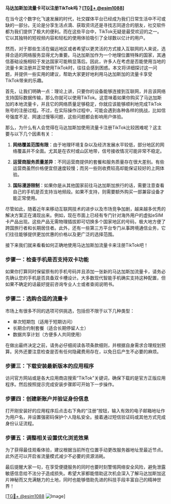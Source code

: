 **马达加斯加流量卡可以注册TikTok吗？[[TG💪+ @esim1088](https://t.me/s/esim1088)]**

在当今这个数字化飞速发展的时代，社交媒体平台已经成为我们日常生活中不可或缺的一部分。无论是分享生活点滴、获取资讯还是寻找志同道合的朋友，社交软件都为我们提供了极大的便利。而在这些平台中，TikTok无疑是最受欢迎的之一。它以其独特的短视频内容和轻松的使用体验吸引了全球数以亿计的用户。

然而，对于那些生活在偏远地区或者希望以更灵活的方式接入互联网的人来说，选择合适的网络服务显得尤为重要。马达加斯加作为一个地理位置特殊的国家，其通信基础设施相较于发达国家可能稍显落后。因此，许多人在考虑是否能使用当地的流量卡来注册并正常使用TikTok时，往往会感到困惑。本文将详细探讨这一问题，并提供一些实用的建议，帮助大家更好地利用马达加斯加的流量卡享受TikTok带来的乐趣。

首先，让我们明确一点：理论上讲，只要你的设备能够连接到互联网，并且该网络支持国际数据传输，那么你就可以使用TikTok。这意味着如果你购买了马达加斯加的本地流量卡，并且它的网络质量足够稳定，你就应该能够顺利地完成TikTok账号的注册过程。不过，在实际操作过程中，可能会遇到各种各样的挑战，比如信号强度不足、网速过慢等问题，这些问题都会影响用户体验。

那么，为什么有人会觉得在马达加斯加使用流量卡注册TikTok比较困难呢？这主要与以下几个因素有关：

1. **网络覆盖范围有限**：由于地理环境复杂以及经济发展水平较低，部分地区的网络覆盖并不全面。尤其是在农村或山区地带，信号接收情况可能非常不稳定。
   
2. **运营商服务质量差异**：不同运营商提供的套餐和服务质量存在很大差别。有些运营商虽然价格便宜但速度较慢；而另一些则收费较高却能保证较好的上网体验。
   
3. **国际漫游限制**：如果你是从其他国家前往马达加斯加旅行的话，需要注意查看自己的手机是否支持当地频段。如果不支持，则需要额外购买一部兼容设备才能正常使用。

尽管如此，随着近年来移动互联网技术的进步以及市场竞争加剧，越来越多优秀的解决方案正在涌现出来。例如，现在市面上已经有专门针对海外用户的虚拟eSIM卡产品出现。这些产品无需物理插拔即可切换多个国家地区的号码，极大地方便了跨国旅行者和长期居住者。此外，还有一些第三方平台专门从事跨境通信业务，它们往往能够提供更加优惠的价格以及更广泛的选择范围。

接下来我们就来看看如何正确地使用马达加斯加流量卡来注册TikTok吧！

### 步骤一：检查手机是否支持双卡功能
如果你打算同时保留原有的手机号码并且添加一张新的马达加斯加流量卡，请务必先确认您的手机是否具备双卡槽设计。大多数现代智能手机确实支持这种配置，但如果不确定的话最好提前咨询专业人士或者查阅说明书。

### 步骤二：选购合适的流量卡
市场上有很多不同的选项可供挑选，包括但不限于以下几种类型：
   - 单次短期包（适用于短期访问）
   - 长期合约制套餐（适合长期停留人士）
   - 数据共享计划（方便多人共同使用）

在做出最终决定之前，请务必仔细阅读各项条款细则，并根据自身需求合理规划预算。另外还要注意检查是否有任何隐藏费用存在，以免日后产生不必要的麻烦。

### 步骤三：下载安装最新版本的应用程序
访问官方网站或是各大应用商店搜索“TikTok”关键词，确保下载的是官方正版应用程序。然后按照提示完成安装步骤即可开始下一步操作。

### 步骤四：创建新账户并验证身份信息
打开刚安装好的应用程序后点击右下角的“注册”按钮，输入有效的电子邮箱地址作为用户名，并设置强密码保护个人隐私安全。接着通过短信验证码或其他方式完成身份认证流程。

### 步骤五：调整相关设置优化浏览效果
为了获得最佳观看体验，建议根据当前所在位置手动更改服务器地址至最近节点。此外还可以开启省流量模式减少不必要的资源消耗。

最后提醒大家一句，在享受便捷服务的同时也要时刻警惕网络安全风险，避免泄露敏感信息给不法分子造成损失。希望大家都能借助这次机会深入了解马达加斯加这片神秘而又充满魅力的土地，同时也能够借助先进的科技手段丰富自己的精神世界！

[[TG💪+ @esim1088](https://t.me/s/esim1088) ![Image](https://i.postimg.cc/4NQfJmqS/Snipaste-2025-05-13-00-14-12.png)]